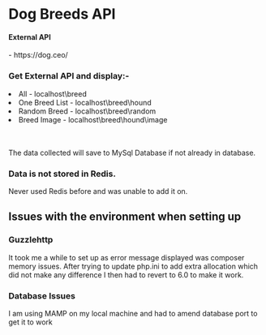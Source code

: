 <h1>Dog Breeds API</h1>

<h4>External API</h4> - https://dog.ceo/

<h3>Get External API and display:-</h3>

<li>All - localhost\breed</li>
<li>One Breed List - localhost\breed\hound</li>
<li>Random Breed - localhost\breed\random</li>
<li>Breed Image - localhost\breed\hound\image</li>
<br /><br />
<p>The data collected will save to MySql Database if not already in database.</p>

<h3>Data is not stored in Redis. </h3>
<p>Never used Redis before and was unable to add it on.</p>

<h2>Issues with the environment when setting up</h2>

<h3>Guzzlehttp</h3>
<p>It took me a while to set up as error message displayed was composer memory issues.
After trying to update php.ini to add extra allocation which did not make any difference I then had to revert to 6.0 to make it work.</p>

<h3>Database Issues</h3>
<p>I am using MAMP on my local machine and had to amend database port to get it to work</p>
